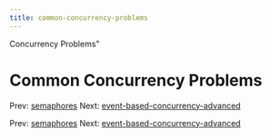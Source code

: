 ```yaml
---
title: common-concurrency-problems
---
```


Concurrency Problems"

# Common Concurrency Problems

Prev: [semaphores](semaphores.md) Next:
[event-based-concurrency-advanced](event-based-concurrency-advanced.md)

Prev: [semaphores](semaphores.md) Next:
[event-based-concurrency-advanced](event-based-concurrency-advanced.md)
